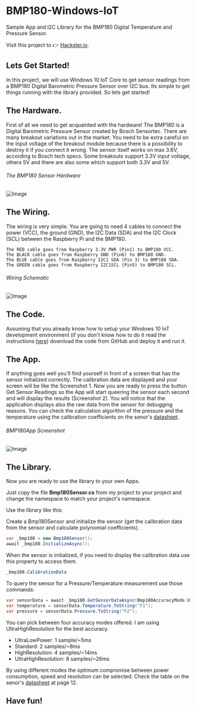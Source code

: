 # BMP180-Windows-IoT
Sample App and I2C Library for the BMP180 Digital Temperature and Pressure Sensor.

Visit this project to :point_right: [Hackster.io](https://www.hackster.io/acegrc/bmp180-windows-iot).

## Lets Get Started!

In this project, we will use Windows 10 IoT Core to get sensor readings from a BMP180 Digital Barometric Pressure Sensor over I2C bus. Its simple to get things running with the library provided. So lets get started!

## The Hardware.

First of all we need to get acquainted with the hardware! The BMP180 is a Digital Barometric Pressure Sensor created by Bosch Sensortec. There are many breakout variations out in the market. You need to be extra careful on the input voltage of the breakout module because there is a possibility to destroy it if you connect it wrong. The sensor itself works on max 3.6V, according to Bosch tech specs. Some breakouts support 3.3V input voltage, others 5V and there are also some which support both 3.3V and 5V. 

###### The BMP180 Sensor Hardware
![Image](https://hackster.imgix.net/uploads/image/file/66755/WP_20150824_00_42_41_Pro.jpg)

## The Wiring.

The wiring is very simple. You are going to need 4 cables to connect the power (VCC), the ground (GND), the I2C Data (SDA) and the I2C Clock (SCL) between the Raspberry Pi and the BMP180. 

```
The RED cable goes from Raspberry 3.3V PWR (Pin1) to BMP180 VCC.
The BLACK cable goes from Raspberry GND (Pin6) to BMP180 GND.
The BLUE cable goes from Raspberry I2C1 SDA (Pin 3) to BMP180 SDA.
The GREEN cable goes from Raspberry I2C1SCL (Pin5) to BMP180 SCL.
```

###### Wiring Schematic
![Image](https://hackster.imgix.net/uploads/image/file/66843/Raspberry_bmp180_bb.png)

## The Code.

Assuming that you already know how to setup your Windows 10 IoT development environment (if you don't know how to do it read the instructions [here](https://dev.windows.com/en-us/iot)) download the code from GitHub and deploy it and run it.

## The App.

If anything goes well you'll find yourself in front of a screen that has the sensor initialized correctly. The calibration data are displayed and your screen will be like  the Screenshot 1. Now you are ready to press the button Get Sensor Readings so the App will start queering the sensor each second and will display the results (Screenshot 2). You will notice that the application displays also the raw data from the sensor for debugging reasons. You can check the calculation algorithm of the pressure and the temperature using the calibration coefficients on the senor's [datasheet](http://ae-bst.resource.bosch.com/media/products/dokumente/bmp180/BST-BMP180-DS000-12~1.pdf).

###### BMP180App Screenshot
![Image](https://hackster.imgix.net/uploads/image/file/66824/WP_20150824_22_28_38_Pro.jpg)

## The Library.

Now you are ready to use the library to your own Apps. 


Just copy the file **Bmp180Sensor.cs** from my project to your project and change the namespace to match your project's namespace.


Use the library like this:

Create a Bmp180Sensor and initialize the sensor (get the calibration data from the sensor and calculate polynomial coefficients).

```C#
var _bmp180 = new Bmp180Sensor();
await _bmp180.InitializeAsync();
```

When the sensor is initialized, if you need to display the calibration data use this property to access them.
```C#
_bmp180.CalibrationData
```


To query the sensor for a Pressure/Temperature measurement use those commands:
```C#
var sensorData = await _bmp180.GetSensorDataAsync(Bmp180AccuracyMode.UltraHighResolution);
var temperature = sensorData.Temperature.ToString("F1");
var pressure = sensorData.Pressure.ToString("F2");
```

You can pick between four accuracy modes offered. I am using UltraHighResolution for the best accuracy.
* UltraLowPower: 1 sample/~5ms
* Standard: 2 samples/~8ms
* HighResolution: 4 samples/~14ms
* UltraHighResolution: 8 samples/~26ms

By using different modes the optimum compromise between power consumption, speed and resolution can be selected. Check the table on the senor's [datasheet](http://ae-bst.resource.bosch.com/media/products/dokumente/bmp180/BST-BMP180-DS000-12~1.pdf) at page 12.


## Have fun!
